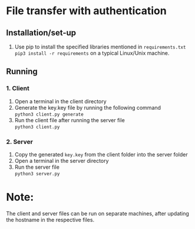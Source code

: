 # File transfer with authentication

## Installation/set-up
1. Use pip to install the specified libraries mentioned in `requirements.txt` \
   `pip3 install -r requirements` on a typical Linux/Unix machine.

## Running 

### 1. Client
1. Open a terminal in the client directory
2. Generate the key.key file by running the following command \
   `python3 client.py generate`
3. Run the client file after running the server file \
   `python3 client.py`

### 2. Server
1. Copy the generated `key.key` from the client folder into the server folder
2. Open a terminal in the server directory
3. Run the server file \
   `python3 server.py`

# Note:
The client and server files can be run on separate machines, after updating the hostname in the respective files.
